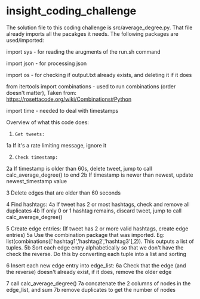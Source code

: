 # insight_coding_challenge
The solution file to this coding challenge is src/average_degree.py. That file already imports all the pacakges it needs. The following packages are used/imported:

import sys - for reading the arugments of the run.sh command

import json - for processing json

import os - for checking if output.txt already exists, and deleting it if it does

from itertools import combinations - used to run combinations (order doesn't matter), Taken from: https://rosettacode.org/wiki/Combinations#Python

import time - needed to deal with timestamps


Overview of what this code does:
1.     Get tweets:
1a     If it's a rate limiting message, ignore it

2.     Check timestamp:
2a     If timestamp is older than 60s, delete tweet, jump to call calc_average_degree() to end
2b     If timestamp is newer than newest, update newest_timestamp value

3      Delete edges that are older than 60 seconds

4      Find hashtags:
4a     If tweet has 2 or most hashtags, check and remove all duplicates
4b     If only 0 or 1 hashtag remains, discard tweet, jump to call calc_average_degree()

5      Create edge entries: (If tweet has 2 or more valid hashtags, create edge entries)
5a     Use the combination package that was imported. Eg: list(combinations(['hashtag1','hashtag2','hashtag3'],2)). This outputs a list of tuples.
5b     Sort each edge entry alphabetically so that we don't have the check the reverse. Do this by converting each tuple into a list and sorting

6      Insert each new edge entry into edge_list:
6a     Check that the edge (and the reverse) doesn't already exist, if it does, remove the older edge

7      call calc_average_degree()
7a     concatenate the 2 columns of nodes in the edge_list, and sum
7b     remove duplicates to get the number of nodes